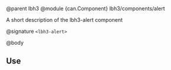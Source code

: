 @parent lbh3
@module {can.Component} lbh3/components/alert <lbh3-alert>

A short description of the lbh3-alert component

@signature `<lbh3-alert>`

@body

## Use

